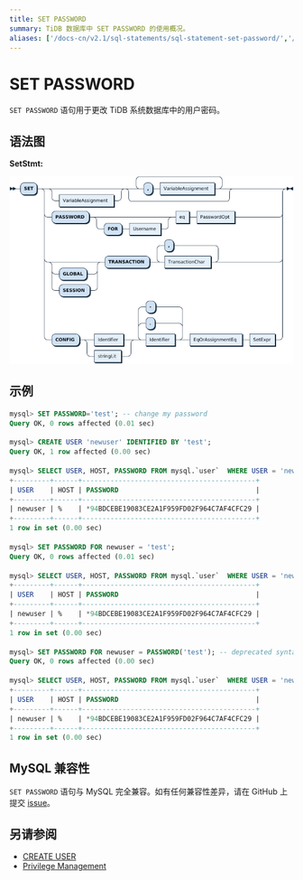 ```yaml
---
title: SET PASSWORD
summary: TiDB 数据库中 SET PASSWORD 的使用概况。
aliases: ['/docs-cn/v2.1/sql-statements/sql-statement-set-password/','/docs-cn/v2.1/reference/sql/statements/set-password/']
---
```


# SET PASSWORD

`SET PASSWORD` 语句用于更改 TiDB 系统数据库中的用户密码。

## 语法图

**SetStmt:**

![SetStmt](/media/sqlgram/SetStmt.png)

## 示例

```sql
mysql> SET PASSWORD='test'; -- change my password
Query OK, 0 rows affected (0.01 sec)

mysql> CREATE USER 'newuser' IDENTIFIED BY 'test';
Query OK, 1 row affected (0.00 sec)

mysql> SELECT USER, HOST, PASSWORD FROM mysql.`user`  WHERE USER = 'newuser';
+---------+------+-------------------------------------------+
| USER    | HOST | PASSWORD                                  |
+---------+------+-------------------------------------------+
| newuser | %    | *94BDCEBE19083CE2A1F959FD02F964C7AF4CFC29 |
+---------+------+-------------------------------------------+
1 row in set (0.00 sec)

mysql> SET PASSWORD FOR newuser = 'test';
Query OK, 0 rows affected (0.01 sec)

mysql> SELECT USER, HOST, PASSWORD FROM mysql.`user`  WHERE USER = 'newuser';
+---------+------+-------------------------------------------+
| USER    | HOST | PASSWORD                                  |
+---------+------+-------------------------------------------+
| newuser | %    | *94BDCEBE19083CE2A1F959FD02F964C7AF4CFC29 |
+---------+------+-------------------------------------------+
1 row in set (0.00 sec)

mysql> SET PASSWORD FOR newuser = PASSWORD('test'); -- deprecated syntax from earlier MySQL releases
Query OK, 0 rows affected (0.00 sec)

mysql> SELECT USER, HOST, PASSWORD FROM mysql.`user`  WHERE USER = 'newuser';
+---------+------+-------------------------------------------+
| USER    | HOST | PASSWORD                                  |
+---------+------+-------------------------------------------+
| newuser | %    | *94BDCEBE19083CE2A1F959FD02F964C7AF4CFC29 |
+---------+------+-------------------------------------------+
1 row in set (0.00 sec)
```

## MySQL 兼容性

`SET PASSWORD` 语句与 MySQL 完全兼容。如有任何兼容性差异，请在 GitHub 上提交 [issue](/report-issue.md)。

## 另请参阅

* [CREATE USER](/sql-statements/sql-statement-create-user.md)
* [Privilege Management](/privilege-management.md)
